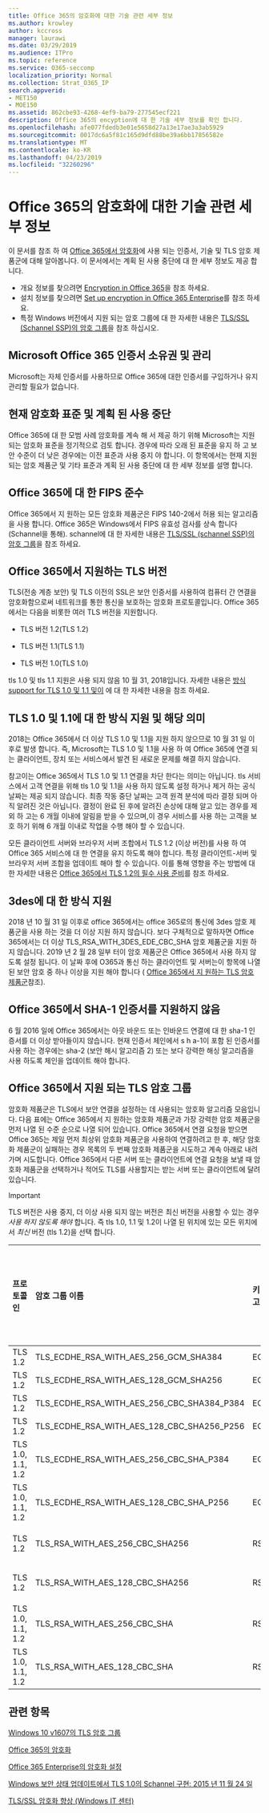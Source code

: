 ```yaml
---
title: Office 365의 암호화에 대한 기술 관련 세부 정보
ms.author: krowley
author: kccross
manager: laurawi
ms.date: 03/29/2019
ms.audience: ITPro
ms.topic: reference
ms.service: O365-seccomp
localization_priority: Normal
ms.collection: Strat_O365_IP
search.appverid:
- MET150
- MOE150
ms.assetid: 862cbe93-4268-4ef9-ba79-277545ecf221
description: Office 365의 encyption에 대 한 기술 세부 정보를 확인 합니다.
ms.openlocfilehash: afe077fdedb3e01e5658d27a13e17ae3a3ab5929
ms.sourcegitcommit: 0017dc6a5f81c165d9dfd88be39a6bb17856582e
ms.translationtype: MT
ms.contentlocale: ko-KR
ms.lasthandoff: 04/23/2019
ms.locfileid: "32260296"
---
```

# <a name="technical-reference-details-about-encryption-in-office-365"></a>Office 365의 암호화에 대한 기술 관련 세부 정보

이 문서를 참조 하 여 [Office 365에서 암호화](encryption.md)에 사용 되는 인증서, 기술 및 TLS 암호 제품군에 대해 알아봅니다. 이 문서에서는 계획 된 사용 중단에 대 한 세부 정보도 제공 합니다.
  
- 개요 정보를 찾으려면 [Encryption in Office 365](encryption.md)을 참조 하세요.
- 설치 정보를 찾으려면 [Set up encryption in Office 365 Enterprise](set-up-encryption.md)를 참조 하세요.
- 특정 Windows 버전에서 지원 되는 암호 그룹에 대 한 자세한 내용은 [TLS/SSL (Schannel SSP)의 암호 그룹](https://docs.microsoft.com/windows/desktop/SecAuthN/cipher-suites-in-schannel)을 참조 하십시오.
    
## <a name="microsoft-office-365-certificate-ownership-and-management"></a>Microsoft Office 365 인증서 소유권 및 관리

Microsoft는 자체 인증서를 사용하므로 Office 365에 대한 인증서를 구입하거나 유지 관리할 필요가 없습니다.
  
## <a name="current-encryption-standards-and-planned-deprecations"></a>현재 암호화 표준 및 계획 된 사용 중단

Office 365에 대 한 모범 사례 암호화를 계속 해 서 제공 하기 위해 Microsoft는 지원 되는 암호화 표준을 정기적으로 검토 합니다. 경우에 따라 오래 된 표준을 유지 하 고 보안 수준이 더 낮은 경우에는 이전 표준과 사용 중지 야 합니다. 이 항목에서는 현재 지원 되는 암호 제품군 및 기타 표준과 계획 된 사용 중단에 대 한 세부 정보를 설명 합니다. 

## <a name="fips-compliance-for-office-365"></a>Office 365에 대 한 FIPS 준수
Office 365에서 지 원하는 모든 암호화 제품군은 FIPS 140-2에서 허용 되는 알고리즘을 사용 합니다. Office 365은 Windows에서 FIPS 유효성 검사를 상속 합니다 (Schannel을 통해). schannel에 대 한 자세한 내용은 [TLS/SSL (schannel SSP)의 암호 그룹](https://docs.microsoft.com/windows/desktop/SecAuthN/cipher-suites-in-schannel)을 참조 하세요.
  
## <a name="versions-of-tls-supported-by-office-365"></a>Office 365에서 지원하는 TLS 버전

TLS(전송 계층 보안) 및 TLS 이전의 SSL은 보안 인증서를 사용하여 컴퓨터 간 연결을 암호화함으로써 네트워크를 통한 통신을 보호하는 암호화 프로토콜입니다. Office 365에서는 다음을 비롯한 여러 TLS 버전을 지원합니다.
  
- TLS 버전 1.2(TLS 1.2)
    
- TLS 버전 1.1(TLS 1.1)
    
- TLS 버전 1.0(TLS 1.0)
    
 tls 1.0 및 tls 1.1 지원은 사용 되지 않음 10 월 31, 2018입니다. 자세한 내용은 [방식 support for TLS 1.0 및 1.1 및이](technical-reference-details-about-encryption.md#TLS11and12deprecation) 에 대 한 자세한 내용을 참조 하세요. 
  
## <a name="deprecating-support-for-tls-10-and-11-and-what-this-means-for-you"></a>TLS 1.0 및 1.1에 대 한 방식 지원 및 해당 의미
<a name="TLS11and12deprecation"> </a>

2018는 Office 365에서 더 이상 TLS 1.0 및 1.1을 지원 하지 않으므로 10 월 31 일 이후로 발생 합니다. 즉, Microsoft는 TLS 1.0 및 1.1을 사용 하 여 Office 365에 연결 되는 클라이언트, 장치 또는 서비스에서 발견 된 새로운 문제를 해결 하지 않습니다.

참고이는 Office 365에서 TLS 1.0 및 1.1 연결을 차단 한다는 의미는 아닙니다. tls 서비스에서 고객 연결을 위해 tls 1.0 및 1.1을 사용 하지 않도록 설정 하거나 제거 하는 공식 날짜는 제공 되지 않습니다. 최종 작동 중단 날짜는 고객 원격 분석에 따라 결정 되며 아직 알려진 것은 아닙니다. 결정이 완료 된 후에 알려진 손상에 대해 알고 있는 경우를 제외 하 고는 6 개월 이내에 알림을 받을 수 있으며,이 경우 서비스를 사용 하는 고객을 보호 하기 위해 6 개월 이내로 작업을 수행 해야 할 수 있습니다.

모든 클라이언트 서버와 브라우저 서버 조합에서 TLS 1.2 (이상 버전)를 사용 하 여 Office 365 서비스에 대 한 연결을 유지 하도록 해야 합니다. 특정 클라이언트-서버 및 브라우저 서버 조합을 업데이트 해야 할 수 있습니다. 이를 통해 영향을 주는 방법에 대 한 자세한 내용은 [Office 365에서 TLS 1.2의 필수 사용 준비](https://support.microsoft.com/en-us/help/4057306/preparing-for-tls-1-2-in-office-365)를 참조 하세요.
  
## <a name="deprecating-support-for-3des"></a>3des에 대 한 방식 지원
<a name="TLS11and12deprecation"> </a>

2018 년 10 월 31 일 이후로 office 365에서는 office 365로의 통신에 3des 암호 제품군을 사용 하는 것을 더 이상 지원 하지 않습니다. 보다 구체적으로 말하자면 Office 365에서는 더 이상 TLS_RSA_WITH_3DES_EDE_CBC_SHA 암호 제품군을 지원 하지 않습니다. 2019 년 2 월 28 일부 터이 암호 제품군은 Office 365에서 사용 하지 않도록 설정 됩니다. 이 날짜 후에 O365과 통신 하는 클라이언트 및 서버는이 항목에 나열 된 보안 암호 중 하나 이상을 지원 해야 합니다 ( [Office 365에서 지 원하는 TLS 암호 제품군](technical-reference-details-about-encryption.md#TLSCipherSuites)참조).
  
## <a name="deprecating-sha-1-certificate-support-in-office-365"></a>Office 365에서 SHA-1 인증서를 지원하지 않음
<a name="TLS11and12deprecation"> </a>

6 월 2016 일에 Office 365에서는 아웃 바운드 또는 인바운드 연결에 대 한 sha-1 인증서를 더 이상 받아들이지 않습니다. 현재 인증서 체인에서 s h a-1이 포함 된 인증서를 사용 하는 경우에는 sha-2 (보안 해시 알고리즘 2) 또는 보다 강력한 해싱 알고리즘을 사용 하도록 체인을 업데이트 해야 합니다.
  
## <a name="tls-cipher-suites-supported-by-office-365"></a>Office 365에서 지원 되는 TLS 암호 그룹
<a name="TLSCipherSuites"> </a>

암호화 제품군은 TLS에서 보안 연결을 설정하는 데 사용되는 암호화 알고리즘 모음입니다. 다음 표에는 Office 365에서 지 원하는 암호화 제품군과 가장 강력한 암호 제품군을 먼저 나열 된 수준 순으로 나열 되어 있습니다. Office 365에서 연결 요청을 받으면 Office 365는 제일 먼저 최상위 암호화 제품군을 사용하여 연결하려고 한 후, 해당 암호화 제품군이 실패하는 경우 목록의 두 번째 암호화 제품군을 시도하고 계속 아래로 내려가며 시도합니다. Office 365에서 다른 서버 또는 클라이언트에 연결 요청을 보낼 때 암호화 제품군을 선택하거나 적어도 TLS를 사용할지는 받는 서버 또는 클라이언트에 달려 있습니다.

> [!IMPORTANT]
> TLS 버전은 사용 중지, 더 이상 사용 되지 않는 버전은 최신 버전을 사용할 수 있는 경우 *사용 하지 않도록 해야* 합니다. 즉 tls 1.0, 1.1 및 1.2이 나열 된 위치에 있는 모든 위치에서 *최신* 버전 (tls 1.2)을 선택 합니다.
  
|**프로토콜인**|**암호 그룹 이름**|**키 교환 알고리즘/강도**|**전달 완전 완벽 지원**|**인증 알고리즘/강도**|**암호화/강도**|
|:-----|:-----|:-----|:-----|:-----|:-----|
|TLS 1.2  <br/> |TLS_ECDHE_RSA_WITH_AES_256_GCM_SHA384  <br/> |ECDH/192  <br/> |예  <br/> |RSA/112  <br/> |AES/256  <br/> |
|TLS 1.2  <br/> |TLS_ECDHE_RSA_WITH_AES_128_GCM_SHA256  <br/> |ECDH/128  <br/> |예  <br/> |RSA/112  <br/> |AES/128  <br/> |
|TLS 1.2  <br/> |TLS_ECDHE_RSA_WITH_AES_256_CBC_SHA384_P384  <br/> |ECDH/192  <br/> |예  <br/> |RSA/112  <br/> |AES/256  <br/> |
|TLS 1.2  <br/> |TLS_ECDHE_RSA_WITH_AES_128_CBC_SHA256_P256  <br/> |ECDH/128  <br/> |예  <br/> |RSA/112  <br/> |AES/128  <br/> |
|TLS 1.0, 1.1, 1.2  <br/> |TLS_ECDHE_RSA_WITH_AES_256_CBC_SHA_P384  <br/> |ECDH/192  <br/> |예  <br/> |RSA/112  <br/> |AES/256  <br/> |
|TLS 1.0, 1.1, 1.2  <br/> |TLS_ECDHE_RSA_WITH_AES_128_CBC_SHA_P256  <br/> |ECDH/128  <br/> |예  <br/> |RSA/112  <br/> |AES/128  <br/> |
|TLS 1.2  <br/> |TLS_RSA_WITH_AES_256_CBC_SHA256  <br/> |RSA/112  <br/> |아니요  <br/> |RSA/112  <br/> |AES/256  <br/> |
|TLS 1.2  <br/> |TLS_RSA_WITH_AES_128_CBC_SHA256  <br/> |RSA/112  <br/> |아니요  <br/> |RSA/112  <br/> |AES/128  <br/> |
|TLS 1.0, 1.1, 1.2  <br/> |TLS_RSA_WITH_AES_256_CBC_SHA  <br/> |RSA/112  <br/> |아니요  <br/> |RSA/112  <br/> |AES/256  <br/> |
|TLS 1.0, 1.1, 1.2  <br/> |TLS_RSA_WITH_AES_128_CBC_SHA  <br/> |RSA/112  <br/> |아니요  <br/> |RSA/112  <br/> |AES/128  <br/> |
   
## <a name="related-topics"></a>관련 항목
[Windows 10 v1607의 TLS 암호 그룹](https://docs.microsoft.com/windows/desktop/SecAuthN/tls-cipher-suites-in-windows-10-v1607)

[Office 365의 암호화](encryption.md)
  
[Office 365 Enterprise의 암호화 설정](set-up-encryption.md)
  
[Windows 보안 상태 업데이트에서 TLS 1.0의 Schannel 구현: 2015 년 11 월 24 일](https://support.microsoft.com/kb/3117336)
  
[TLS/SSL 암호화 향상 (Windows IT 센터)](https://technet.microsoft.com/en-us/library/cc766285%28v=ws.10%29.aspx)
  

